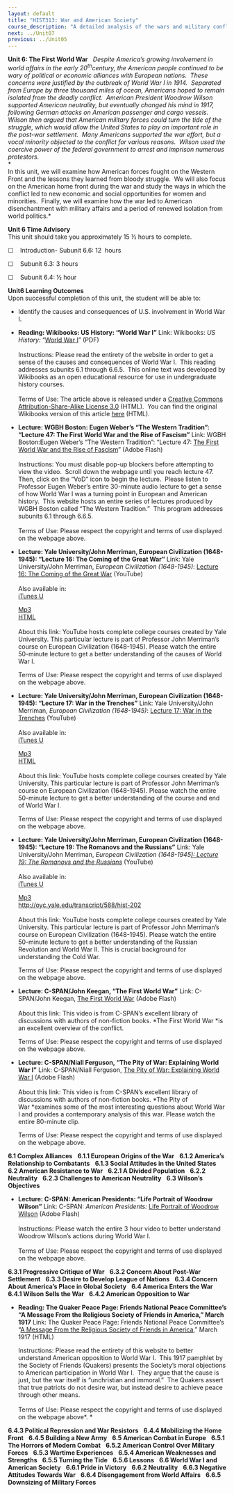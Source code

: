 ```yaml
---
layout: default
title: "HIST313: War and American Society"
course_description: "A detailed analysis of the wars and military conflicts that have shaped the social, political, and economic history of the United States from the colonial era to the present."
next: ../Unit07
previous: ../Unit05
---
```

**Unit 6: The First World War** <span id="6"></span> 
*Despite America’s growing involvement in world affairs in the early
20<sup>th</sup>century, the* *American people continued to be wary of
political or economic alliances with European nations.  These concerns
were justified by the outbreak of World War I in 1914.  Separated from
Europe by three thousand miles of ocean, Americans hoped to remain
isolated from the deadly conflict.  American President Woodrow Wilson
supported American neutrality, but eventually changed his mind in 1917,
following German attacks on American passenger and cargo vessels. 
Wilson then argued that American military forces could turn the tide of
the struggle, which would allow the United States to play an important
role in the post-war settlement.  Many Americans supported the war
effort, but a vocal minority objected to the conflict for various
reasons.  Wilson used the coercive power of the federal government to
arrest and imprison numerous protestors.*  
 *             
 In this unit, we will examine how American forces fought on the Western
Front and the lessons they learned from bloody struggle.  We will also
focus on the American home front during the war and study the ways in
which the conflict led to new economic and social opportunities for
women and minorities.  Finally, we will examine how the war led to
American disenchantment with military affairs and a period of renewed
isolation from world politics.*

**Unit 6 Time Advisory**  
This unit should take you approximately 15 ½ hours to complete.

☐    Introduction- Subunit 6.6: 12  hours

☐    Subunit 6.3: 3 hours

☐    Subunit 6.4: ½ hour

**Unit6 Learning Outcomes**  
Upon successful completion of this unit, the student will be able to:

-   Identify the causes and consequences of U.S. involvement in World
    War I.

-   **Reading: Wikibooks: US History: “World War I”**
    Link: Wikibooks: *US History:* “[World War
    I](https://resources.saylor.org/wwwresources/archived/site/wp-content/uploads/2011/03/US-History_World-War-I.pdf)”
    (PDF)  
        
     Instructions: Please read the entirety of the website in order to
    get a sense of the causes and consequences of World War I.  This
    reading addresses subunits 6.1 through 6.6.5.  This online text was
    developed by Wikibooks as an open educational resource for use in
    undergraduate history courses.  
        
     Terms of Use: The article above is released under a [Creative
    Commons Attribution-Share-Alike License
    3.0](http://creativecommons.org/licenses/by-sa/3.0/) (HTML).  You
    can find the original Wikibooks version of this article
    [here](http://en.wikibooks.org/wiki/US_History/World_War_I) (HTML).

-   **Lecture: WGBH Boston: Eugen Weber’s “The Western Tradition”:
    “Lecture 47: The First World War and the Rise of Fascism”**
    Link: WGBH Boston:Eugen Weber’s “The Western Tradition”: “Lecture
    47: [The First World War and the Rise of
    Fascism](http://www.learner.org/resources/series58.html?pop=yes&pid=855)”
    (Adobe Flash)  
        
     Instructions: You must disable pop-up blockers before attempting to
    view the video.  Scroll down the webpage until you reach lecture
    47.  Then, click on the “VoD” icon to begin the lecture.  Please
    listen to Professor Eugen Weber’s entire 30-minute audio lecture to
    get a sense of how World War I was a turning point in European and
    American history.  This website hosts an entire series of lectures
    produced by WGBH Boston called “The Western Tradition.”  This
    program addresses subunits 6.1 through 6.6.5.  
        
     Terms of Use: Please respect the copyright and terms of use
    displayed on the webpage above.

-   **Lecture: Yale University/John Merriman, European Civilization
    (1648-1945): “Lecture 16: The Coming of the Great War”**
    Link: Yale University/John Merriman, *European Civilization
    (1648-1945)*: [Lecture 16: The Coming of the Great
    War](http://www.youtube.com/watch?v=fvFpn5GVdQI) (YouTube)  
        
     Also available in:  
     [iTunes
    U](http://deimos3.apple.com/WebObjects/Core.woa/Browse/yale.edu-dz.2821768517?i=1364525329)  

    [Mp3](http://openmedia.yale.edu/projects/media_viewer/video_viewer2.php?window_size=audio&type=mp3&title=HIST%20202%20-%20Lecture%2016%20-%20Prof.%20John%20Merriman&path=%2Fcourses%2Ffall08%2Fhist202%2Fmp3%2Fhist202_16_102908.mp3)  
     [HTML](http://oyc.yale.edu/transcript/585/hist-202)  
        
     About this link: YouTube hosts complete college courses created by
    Yale University. This particular lecture is part of Professor John
    Merriman’s course on European Civilization (1648-1945). Please watch
    the entire 50-minute lecture to get a better understanding of the
    causes of World War I.  
      
     Terms of Use: Please respect the copyright and terms of use
    displayed on the webpage above.

-   **Lecture: Yale University/John Merriman, European Civilization
    (1648-1945): “Lecture 17: War in the Trenches”**
    Link: Yale University/John Merriman, *European Civilization
    (1648-1945)*: [Lecture 17: War in the
    Trenches](http://www.youtube.com/user/YaleCourses#p/c/3A8E6CE294860A24/16/be15Wmp9FRE)
    (YouTube)  
        
     Also available in:  
     [iTunes
    U](http://deimos3.apple.com/WebObjects/Core.woa/Browse/yale.edu-dz.2821768522?i=1797768167)  

    [Mp3](http://openmedia.yale.edu/projects/media_viewer/video_viewer2.php?window_size=audio&type=mp3&title=HIST%20202%20-%20Lecture%2017%20-%20Prof.%20John%20Merriman&path=%2Fcourses%2Ffall08%2Fhist202%2Fmp3%2Fhist202_17_110308.mp3)  
     [HTML](http://oyc.yale.edu/transcript/586/hist-202)  
        
     About this link: YouTube hosts complete college courses created by
    Yale University. This particular lecture is part of Professor John
    Merriman’s course on European Civilization (1648-1945). Please watch
    the entire 50-minute lecture to get a better understanding of the
    course and end of World War I.  
      
     Terms of Use: Please respect the copyright and terms of use
    displayed on the webpage above.

-   **Lecture: Yale University/John Merriman, European Civilization
    (1648-1945): “Lecture 19: The Romanovs and the Russians”**
    Link: Yale University/John Merriman, *European Civilization
    (1648-1945*[*): Lecture 19: The Romanovs and the
    Russians*](http://www.youtube.com/user/YaleCourses#p/c/3A8E6CE294860A24/18/eGFilsLo6OI)
    (YouTube)  
        
     Also available in:  
     [iTunes
    U](http://deimos3.apple.com/WebObjects/Core.woa/Browse/yale.edu-dz.2821768532?i=1270840191)  

    [Mp3](http://openmedia.yale.edu/projects/media_viewer/video_viewer2.php?window_size=audio&type=mp3&title=HIST%20202%20-%20Lecture%2019%20-%20Prof.%20John%20Merriman&path=%2Fcourses%2Ffall08%2Fhist202%2Fmp3%2Fhist202_19_111008.mp3)  
     <http://oyc.yale.edu/transcript/588/hist-202>  
        
     About this link: YouTube hosts complete college courses created by
    Yale University. This particular lecture is part of Professor John
    Merriman’s course on European Civilization (1648-1945). Please watch
    the entire 50-minute lecture to get a better understanding of the
    Russian Revolution and World War II. This is crucial background for
    understanding the Cold War.  
      
     Terms of Use: Please respect the copyright and terms of use
    displayed on the webpage above.

-   **Lecture: C-SPAN/John Keegan, “The First World War”**
    Link: C-SPAN/John Keegan, [The First World
    War](http://www.c-spanvideo.org/program/125072-1) (Adobe Flash)  
        
     About this link: This video is from C-SPAN’s excellent library of
    discussions with authors of non-fiction books. *The First World
    War *is an excellent overview of the conflict.  
      
     Terms of Use: Please respect the copyright and terms of use
    displayed on the webpage above.

-   **Lecture: C-SPAN/Niall Ferguson, “The Pity of War: Explaining World
    War I”**
    Link: C-SPAN/Niall Ferguson, [The Pity of War: Explaining World War
    I](http://www.c-spanvideo.org/program/122689-1) (Adobe Flash)  
        
     About this link: This video is from C-SPAN’s excellent library of
    discussions with authors of non-fiction books. *The Pity of
    War *examines some of the most interesting questions about World War
    I and provides a contemporary analysis of this war. Please watch the
    entire 80-minute clip.  
      
     Terms of Use: Please respect the copyright and terms of use
    displayed on the webpage above.

**6.1 Complex Alliances** <span id="6.1"></span> 
**6.1.1 European Origins of the War** <span id="6.1.1"></span> 
**6.1.2 America’s Relationship to Combatants** <span id="6.1.2"></span> 
**6.1.3 Social Attitudes in the United States** <span
id="6.1.3"></span> 
**6.2 American Resistance to War** <span id="6.2"></span> 
**6.2.1 A Divided Population** <span id="6.2.1"></span> 
**6.2.2 Neutrality** <span id="6.2.2"></span> 
**6.2.3 Challenges to American Neutrality** <span id="6.2.3"></span> 
**6.3 Wilson’s Objectives** <span id="6.3"></span> 
-   **Lecture: C-SPAN: American Presidents: “Life Portrait of Woodrow
    Wilson”**
    Link: C-SPAN: *American Presidents:* [Life Portrait of Woodrow
    Wilson](http://www.c-spanvideo.org/program/151624-1) (Adobe Flash)  
        
     Instructions: Please watch the entire 3 hour video to better
    understand Woodrow Wilson’s actions during World War I.   
        
     Terms of Use: Please respect the copyright and terms of use
    displayed on the webpage above.

**6.3.1 Progressive Critique of War** <span id="6.3.1"></span> 
**6.3.2 Concern About Post-War Settlement** <span id="6.3.2"></span> 
**6.3.3 Desire to Develop League of Nations** <span id="6.3.3"></span> 
**6.3.4 Concern About America’s Place in Global Society** <span
id="6.3.4"></span> 
**6.4 America Enters the War** <span id="6.4"></span> 
**6.4.1 Wilson Sells the War** <span id="6.4.1"></span> 
**6.4.2 American Opposition to War** <span id="6.4.2"></span> 
-   **Reading: The Quaker Peace Page: Friends National Peace Committee’s
    “A Message From the Religious Society of Friends in America,” March
    1917**
    Link: The Quaker Peace Page: Friends National Peace Committee’s “[A
    Message From the Religious Society of Friends in
    America](http://www.quaker.org/minnfm/peace/1917_friends_peace_testimony.htm),”
    March 1917 (HTML)  
      
     Instructions: Please read the entirety of this website to better
    understand American opposition to World War I.  This 1917 pamphlet
    by the Society of Friends (Quakers) presents the Society’s moral
    objections to American participation in World War I.  They argue
    that the cause is just, but the war itself is “unchristian and
    immoral.”  The Quakers assert that true patriots do not desire war,
    but instead desire to achieve peace through other means.  
        
     Terms of Use: Please respect the copyright and terms of use
    displayed on the webpage above*. *

**6.4.3 Political Repression and War Resistors** <span
id="6.4.3"></span> 
**6.4.4 Mobilizing the Home Front** <span id="6.4.4"></span> 
**6.4.5 Building a New Army** <span id="6.4.5"></span> 
**6.5 American Combat in Europe** <span id="6.5"></span> 
**6.5.1 The Horrors of Modern Combat** <span id="6.5.1"></span> 
**6.5.2 American Control Over Military Forces** <span
id="6.5.2"></span> 
**6.5.3 Wartime Experiences** <span id="6.5.3"></span> 
**6.5.4 American Weaknesses and Strengths** <span id="6.5.4"></span> 
**6.5.5 Turning the Tide** <span id="6.5.5"></span> 
**6.5.6 Lessons** <span id="6.5.6"></span> 
**6.6 World War I and American Society** <span id="6.6"></span> 
**6.6.1 Pride in Victory** <span id="6.6.1"></span> 
**6.6.2 Neutrality** <span id="6.6.2"></span> 
**6.6.3 Negative Attitudes Towards War** <span id="6.6.3"></span> 
**6.6.4 Disengagement from World Affairs** <span id="6.6.4"></span> 
**6.6.5 Downsizing of Military Forces** <span id="6.6.5"></span> 
